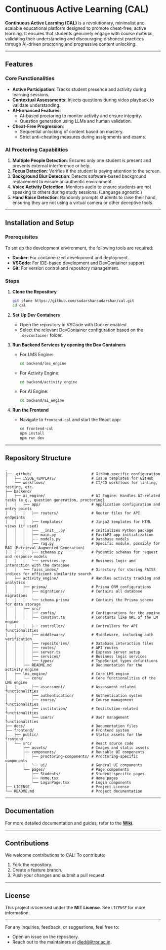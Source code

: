 # Continuous Active Learning (CAL)

**Continuous Active Learning (CAL)** is a revolutionary, minimalist and scalable educational platform designed to promote cheat-free, active learning. It ensures that students genuinely engage with course material, validating their understanding and discouraging dishonest practices through AI-driven proctoring and progressive content unlocking.

---

## Features
### Core Functionalities
- **Active Participation**: Tracks student presence and activity during learning sessions.
- **Contextual Assessments**: Injects questions during video playback to validate understanding.
- **AI-Enhanced Features**:
  - AI-based proctoring to monitor activity and ensure integrity.
  - Question generation using LLMs and human validation.
- **Cheat-Free Progression**:
  - Sequential unlocking of content based on mastery.
  - Strict anti-cheating measures during assignments and exams.

### AI Proctoring Capabilities
1. **Multiple People Detection**: Ensures only one student is present and prevents external interference or help.
2. **Focus Detection**: Verifies if the student is paying attention to the screen.
3. **Background Blur Detection**: Detects software-based background replacement to ensure an authentic environment.
4. **Voice Activity Detection**: Monitors audio to ensure students are not speaking to others during study sessions. (Language agnostic.)
5. **Hand Raise Detection**: Randomly prompts students to raise their hand, ensuring they are not using a virtual camera or other deceptive tools.

---

## Installation and Setup

### Prerequisites
To set up the development environment, the following tools are required:
- **Docker**: For containerized development and deployment.
- **VSCode**: For IDE-based development and DevContainer support.
- **Git**: For version control and repository management.

### Steps
1. **Clone the Repository**
   ```bash
   git clone https://github.com/sudarshansudarshan/cal.git
   cd cal
   ```

2. **Set Up Dev Containers**
   - Open the repository in VSCode with Docker enabled.
   - Select the relevant DevContainer configuration based on the `.devcontainer` folder.

3. **Run Backend Services by opening the Dev Containers**
   - For LMS Engine:
     ```bash
     cd backend/lms_engine
     ```
     
   - For Activity Engine:
     ```bash
     cd backend/activity_engine
     ```
     
   - For AI Engine:
     ```bash
     cd backend/ai_engine
     ```

4. **Run the Frontend**
   - Navigate to `frontend-cal` and start the React app:
     ```bash
     cd frontend-cal
     npm install
     npm run dev
     ```

---

## Repository Structure

```
.
├── .github/                           # GitHub-specific configuration
│   ├── ISSUE_TEMPLATE/                # Issue templates for GitHub
│   └── workflows/                     # CI/CD workflows for linting, testing, etc.
├── backend/                            
│   ├── ai_engine/                     # AI Engine: Handles AI-related tasks (e.g., question generation, proctoring)
│   │   ├── app/                       # Application configuration and entry points
│   │   │   ├── routers/               # Router files for API endpoints
│   │   │   ├── templates/             # Jinja2 templates for HTML views (if used)
│   │   │   ├── __init__.py            # Initializes Python package
│   │   │   ├── main.py                # FastAPI app initialization
│   │   │   ├── models.py              # Database models
│   │   │   ├── rag.py                 # Specific module, possibly for RAG (Retrieval-Augmented Generation)
│   │   │   ├── schemas.py             # Pydantic schemas for request and response models
│   │   │   └── services.py            # Business logic and interaction with the database
│   │   └── faiss_index/               # Directory for storing FAISS indices for efficient similarity search
│   ├── activity_engine/               # Handles activity tracking and analytics      
│   │   ├── prisma/                    # Prisma ORM configurations
│   │   │   ├── migrations/            # Contains all database migrations
│   │   │   └── schema.prisma          # Contains the Prisma schema for data storage
│   │   ├── src/                        
│   │   │   ├── config/                # Configurations for the engine
│   │   │   ├── constant.ts            # Constants like URL of the LM engine
│   │   │   ├── controller/            # Controllers for API functionalities
│   │   │   ├── middleware/            # Middleware, including auth verification
│   │   │   ├── repositories/          # Database interaction files
│   │   │   ├── routes/                # API routes
│   │   │   ├── server.ts              # Express server setup
│   │   │   ├── services/              # Business logic services
│   │   │   └── types/                 # TypeScript types definitions
│   │   ├── README.md                  # Documentation for the activity engine
│   ├── lms_engine/                    # Core LMS engine
│   │   └── core/                      # Core functionalities of the LMS engine
│   │       ├── assessment/            # Assessment-related functionalities
│   │       ├── authentication/        # Authentication system
│   │       ├── course/                # Course management functionalities
│   │       ├── institution/           # Institution-related functionalities
│   │       └── users/                 # User management functionalities
├── docs/                              # Documentation files
├── frontend/                          # Frontend system
│   ├── public/                        # Static assets for the frontend
│   └── src/                           # React source code
│       ├── assets/                    # Images and static assets
│       ├── components/                # Reusable UI components
│       │   ├── proctoring-components/ # Proctoring-specific components
│       │   └── ui/                    # General UI components
│       └── pages/                     # Page components
│           ├── Students/              # Student-specific pages
│           ├── Home.tsx               # Home pages
│           └── LoginPage.tsx          # Login components
├── LICENSE                            # Project License
└── README.md                          # Project documentation

```

---

## Documentation
For more detailed documentation and guides, refer to the **[Wiki](https://github.com/sudarshansudarshan/cal/wiki)**.

---

## Contributions
We welcome contributions to CAL! To contribute:
1. Fork the repository.
2. Create a feature branch.
3. Push your changes and submit a pull request.

---

## License
This project is licensed under the **MIT License**. See `LICENSE` for more information.

---

For any inquiries, feedback, or suggestions, feel free to:

- Open an issue on the repository.
- Reach out to the maintainers at dled@iitrpr.ac.in.

